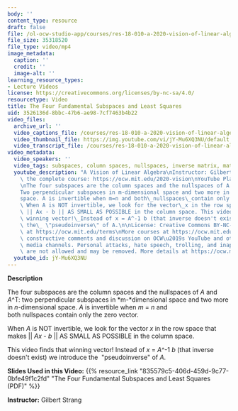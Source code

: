 ```yaml
---
body: ''
content_type: resource
draft: false
file: /ol-ocw-studio-app/courses/res-18-010-a-2020-vision-of-linear-algebra-spring-2020/res-18010-strang-part-1-version-2_360p_16_9.mp4
file_size: 35318520
file_type: video/mp4
image_metadata:
  caption: ''
  credit: ''
  image-alt: ''
learning_resource_types:
- Lecture Videos
license: https://creativecommons.org/licenses/by-nc-sa/4.0/
resourcetype: Video
title: The Four Fundamental Subspaces and Least Squares
uid: 3526136d-8bbc-47b6-ae98-7cf7463b4b22
video_files:
  archive_url: ''
  video_captions_file: /courses/res-18-010-a-2020-vision-of-linear-algebra-spring-2020/1mlYzjuS3QRtR_o-DwS8ZLG5mM7abFlg8_transcript.webvtt
  video_thumbnail_file: https://img.youtube.com/vi/jY-Mu6XQ3NU/default.jpg
  video_transcript_file: /courses/res-18-010-a-2020-vision-of-linear-algebra-spring-2020/1mlYzjuS3QRtR_o-DwS8ZLG5mM7abFlg8_transcript.pdf
video_metadata:
  video_speakers: ''
  video_tags: subspaces, column spaces, nullspaces, inverse matrix, matrix pseudoinverse
  youtube_description: "A Vision of Linear Algebra\nInstructor: Gilbert Strang\nView\
    \ the complete course: https://ocw.mit.edu/2020-vision\nYouTube Playlist: https://www.youtube.com/playlist?list=PLUl4u3cNGP61iQEFiWLE21EJCxwmWvvek\n\
    \nThe four subspaces are the column spaces and the nullspaces of A and A^T:\_\
    Two perpendicular subspaces in m-dimensional space and two more in n-dimensional\_\
    space. A is invertible when m=n and both\_nullspaces\_contain only the zero vector.\
    \ When A is NOT invertible, we look for the vector\_x in the row space that makes\
    \ || Ax - b || AS SMALL AS POSSIBLE in the column space. This video finds that\
    \ winning vector!\_Instead of x = A^-1 b (that inverse doesn't exist) we introduce\
    \ the\_ \"pseudoinverse\" of A.\n\nLicense: Creative Commons BY-NC-SA\nMore information\
    \ at https://ocw.mit.edu/terms\nMore courses at https://ocw.mit.edu\n\nWe encourage\
    \ constructive comments and discussion on OCW\u2019s YouTube and other social\
    \ media channels. Personal attacks, hate speech, trolling, and inappropriate comments\
    \ are not allowed and may be removed. More details at https://ocw.mit.edu/comments."
  youtube_id: jY-Mu6XQ3NU
---
```

**Description**

The four subspaces are the column spaces and the nullspaces of *A* and *A*^T: two perpendicular subspaces in *m-*dimensional space and two more in *n*\-dimensional space. *A* is invertible when *m* \= *n* and both nullspaces contain only the zero vector.

When *A* is NOT invertible, we look for the vector *x* in the row space that makes || *Ax* - *b* || AS SMALL AS POSSIBLE in the column space. 

This video finds that winning vector! Instead of *x* = *A*^-1 *b* (that inverse doesn't exist) we introduce the  "pseudoinverse" of *A*.

**Slides Used in this Video:** {{% resource_link "835579c5-406d-459d-9c77-0bfe49f1c2fd" "The Four Fundamental Subspaces and Least Squares (PDF)" %}}

**Instructor:** Gilbert Strang